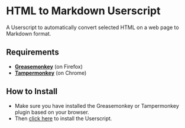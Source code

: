 # HTML to Markdown Userscript

A Userscript to automatically convert selected HTML on a web page to Markdown format.

## Requirements

* [**Greasemonkey**](https://addons.mozilla.org/en-US/firefox/addon/greasemonkey/) (on Firefox)
* [**Tampermonkey**](https://addons.mozilla.org/en-US/firefox/addon/greasemonkey/) (on Chrome)

## How to Install
* Make sure you have installed the Greasemonkey or Tampermonkey plugin based on your browser.
* Then [click here](https://github.com/wayne-hartmann/html-to-markdown-userscript/raw/master/HTML-to-Markdown.user.js) to install the Userscript.

